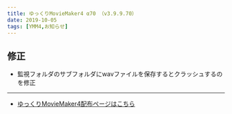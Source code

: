 ```yaml
---
title: ゆっくりMovieMaker4 α70 （v3.9.9.70）
date: 2019-10-05
tags: [YMM4,お知らせ]
---
```

## 修正
- 監視フォルダのサブフォルダにwavファイルを保存するとクラッシュするのを修正

---

- [ゆっくりMovieMaker4配布ページはこちら](../index.md)